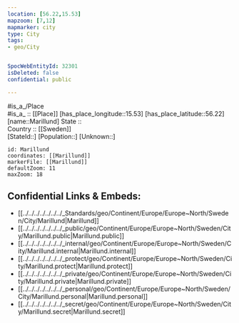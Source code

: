 ```yaml
---
location: [56.22,15.53] 
mapzoom: [7,12] 
mapmarker: city 
type: City
tags:
- geo/City


SpocWebEntityId: 32301
isDeleted: false
confidential: public

---
```

#is_a_/Place  
#is_a_ :: [[Place]] 
[has_place_longitude::15.53] 
[has_place_latitude::56.22] 
[name::Marillund] 
State ::  
Country :: [[Sweden]]  
[StateId::] 
[Population::] 
[Unknown::] 


```leaflet
id: Marillund
coordinates: [[Marillund]] 
markerFile: [[Marillund]] 
defaultZoom: 11 
maxZoom: 18
```


## Confidential Links & Embeds: 
- [[../../../../../../../_Standards/geo/Continent/Europe/Europe~North/Sweden/City/Marillund|Marillund]] 
- [[../../../../../../../_public/geo/Continent/Europe/Europe~North/Sweden/City/Marillund.public|Marillund.public]] 
- [[../../../../../../../_internal/geo/Continent/Europe/Europe~North/Sweden/City/Marillund.internal|Marillund.internal]] 
- [[../../../../../../../_protect/geo/Continent/Europe/Europe~North/Sweden/City/Marillund.protect|Marillund.protect]] 
- [[../../../../../../../_private/geo/Continent/Europe/Europe~North/Sweden/City/Marillund.private|Marillund.private]] 
- [[../../../../../../../_personal/geo/Continent/Europe/Europe~North/Sweden/City/Marillund.personal|Marillund.personal]] 
- [[../../../../../../../_secret/geo/Continent/Europe/Europe~North/Sweden/City/Marillund.secret|Marillund.secret]] 
